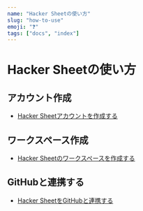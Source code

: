 ```yaml
---
name: "Hacker Sheetの使い方"
slug: "how-to-use"
emoji: "❓"
tags: ["docs", "index"]
---
```


# Hacker Sheetの使い方

## アカウント作成

- [Hacker Sheetアカウントを作成する](%E3%82%A2%E3%82%AB%E3%82%A6%E3%83%B3%E3%83%88%E4%BD%9C%E6%88%90/%E3%82%A2%E3%82%AB%E3%82%A6%E3%83%B3%E3%83%88%E4%BD%9C%E6%88%90.md)

## ワークスペース作成

- [Hacker Sheetのワークスペースを作成する](%E3%83%AF%E3%83%BC%E3%82%AF%E3%82%B9%E3%83%9A%E3%83%BC%E3%82%B9%E4%BD%9C%E6%88%90/%E3%83%AF%E3%83%BC%E3%82%AF%E3%82%B9%E3%83%9A%E3%83%BC%E3%82%B9%E4%BD%9C%E6%88%90.md)

## GitHubと連携する

- [Hacker SheetをGitHubと連携する](GitHub%E9%80%A3%E6%90%BA/GitHub%E9%80%A3%E6%90%BA.md)